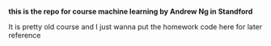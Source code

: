 **this is the repo for course machine learning by Andrew Ng in Standford** 

It is pretty old course and I just wanna put the homework code here for later reference 
